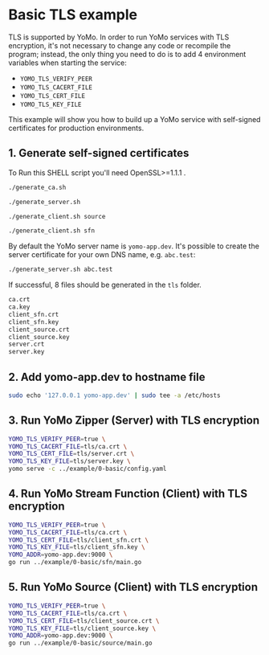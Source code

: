 # Basic TLS example

TLS is supported by YoMo. In order to run YoMo services with TLS encryption, it's not necessary to change any code or recompile the program; instead, the only thing you need to do is to add 4 environment variables when starting the service:

- `YOMO_TLS_VERIFY_PEER`
- `YOMO_TLS_CACERT_FILE`
- `YOMO_TLS_CERT_FILE`
- `YOMO_TLS_KEY_FILE`

This example will show you how to build up a YoMo service with self-signed certificates for production environments.

## 1. Generate self-signed certificates

To Run this SHELL script you'll need OpenSSL>=1.1.1 .

```bash
./generate_ca.sh

./generate_server.sh

./generate_client.sh source

./generate_client.sh sfn
```

By default the YoMo server name is `yomo-app.dev`. It's possible to create the server certificate for your own DNS name, e.g. `abc.test`:

```bash
./generate_server.sh abc.test
```

If successful, 8 files should be generated in the `tls` folder.

```bash
ca.crt
ca.key
client_sfn.crt
client_sfn.key
client_source.crt
client_source.key
server.crt
server.key
```

## 2. Add yomo-app.dev to hostname file

```bash
sudo echo '127.0.0.1 yomo-app.dev' | sudo tee -a /etc/hosts
```

## 3. Run YoMo Zipper (Server) with TLS encryption

```bash
YOMO_TLS_VERIFY_PEER=true \
YOMO_TLS_CACERT_FILE=tls/ca.crt \
YOMO_TLS_CERT_FILE=tls/server.crt \
YOMO_TLS_KEY_FILE=tls/server.key \
yomo serve -c ../example/0-basic/config.yaml
```

## 4. Run YoMo Stream Function (Client) with TLS encryption

```bash
YOMO_TLS_VERIFY_PEER=true \
YOMO_TLS_CACERT_FILE=tls/ca.crt \
YOMO_TLS_CERT_FILE=tls/client_sfn.crt \
YOMO_TLS_KEY_FILE=tls/client_sfn.key \
YOMO_ADDR=yomo-app.dev:9000 \
go run ../example/0-basic/sfn/main.go
```

## 5. Run YoMo Source (Client) with TLS encryption

```bash
YOMO_TLS_VERIFY_PEER=true \
YOMO_TLS_CACERT_FILE=tls/ca.crt \
YOMO_TLS_CERT_FILE=tls/client_source.crt \
YOMO_TLS_KEY_FILE=tls/client_source.key \
YOMO_ADDR=yomo-app.dev:9000 \
go run ../example/0-basic/source/main.go
```
